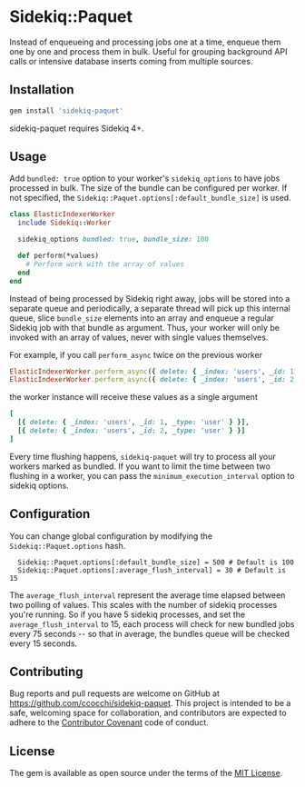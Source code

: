 # Sidekiq::Paquet

Instead of enqueueing and processing jobs one at a time, enqueue them one by one and process them in bulk.
Useful for grouping background API calls or intensive database inserts coming from multiple sources.

## Installation

```ruby
gem install 'sidekiq-paquet'
```

sidekiq-paquet requires Sidekiq 4+.

## Usage

Add `bundled: true` option to your worker's `sidekiq_options` to have jobs processed in bulk. The size of the bundle can be configured per worker. If not specified, the `Sidekiq::Paquet.options[:default_bundle_size]` is used.

```ruby
class ElasticIndexerWorker
  include Sidekiq::Worker

  sidekiq_options bundled: true, bundle_size: 100

  def perform(*values)
    # Perform work with the array of values
  end
end
```

Instead of being processed by Sidekiq right away, jobs will be stored into a separate queue and periodically, a separate thread will pick up this internal queue, slice `bundle_size` elements into an array and enqueue a regular Sidekiq job with that bundle as argument.
Thus, your worker will only be invoked with an array of values, never with single values themselves.

For example, if you call `perform_async` twice on the previous worker

```ruby
ElasticIndexerWorker.perform_async({ delete: { _index: 'users', _id: 1, _type: 'user' } })
ElasticIndexerWorker.perform_async({ delete: { _index: 'users', _id: 2, _type: 'user' } })
```

the worker instance will receive these values as a single argument

```ruby
[
  [{ delete: { _index: 'users', _id: 1, _type: 'user' } }],
  [{ delete: { _index: 'users', _id: 2, _type: 'user' } }]
]
```

Every time flushing happens, `sidekiq-paquet` will try to process all your workers marked as bundled. If you want to limit the time between two flushing in a worker, you can pass the `minimum_execution_interval` option to sidekiq options.

## Configuration

You can change global configuration by modifying the `Sidekiq::Paquet.options` hash.

```
  Sidekiq::Paquet.options[:default_bundle_size] = 500 # Default is 100
  Sidekiq::Paquet.options[:average_flush_interval] = 30 # Default is 15
```

The `average_flush_interval` represent the average time elapsed between two polling of values. This scales with the number of sidekiq processes you're running. So if you have 5 sidekiq processes, and set the `average_flush_interval` to 15, each process will check for new bundled jobs every 75 seconds -- so that in average, the bundles queue will be checked every 15 seconds.

## Contributing

Bug reports and pull requests are welcome on GitHub at https://github.com/ccocchi/sidekiq-paquet. This project is intended to be a safe, welcoming space for collaboration, and contributors are expected to adhere to the [Contributor Covenant](http://contributor-covenant.org) code of conduct.

## License

The gem is available as open source under the terms of the [MIT License](http://opensource.org/licenses/MIT).
